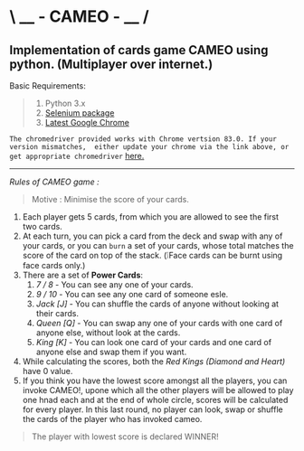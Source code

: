 # \ __ - CAMEO - __ /
Implementation of cards game CAMEO using python. (Multiplayer over internet.)
--
Basic Requirements:
> 1) Python 3.x
> 2) [Selenium package](https://pypi.org/project/selenium/)
> 3) [Latest Google Chrome](https://www.google.com/chrome/)

`The chromedriver provided works with Chrome vertsion 83.0. If your version mismatches, 
either update your chrome via the link above, or get appropriate chromedriver` [here.](https://chromedriver.chromium.org/)
***
*Rules of CAMEO game :*
> Motive : Minimise the score of your cards.

1. Each player gets 5 cards, from which you are allowed to see the first two cards.
2. At each turn, you can pick a card from the deck and swap with any of your cards, or you can `burn` a set of your cards, whose total matches the score of the card on top of the stack. (:grey_exclamation:Face cards can be burnt using face cards only.)
3. There are a set of **Power Cards**:
    1) *7 / 8* - You can see any one of your cards.
    2) *9 / 10* - You can see any one card of someone esle.
    3) *Jack [J]* - You can shuffle the cards of anyone without looking at their cards.
    4) *Queen [Q]* - You can swap any one of your cards with one card of anyone else, without look at the cards.
    5) *King [K]* - You can look one card of your cards and one card of anyone else and swap them if you want.
4. While calculating the scores, both the *Red Kings (Diamond and Heart)* have 0 value.
5. If you think you have the lowest score amongst all the players, you can invoke CAMEO!, upone which all the other players will be allowed to play one hnad each and at the end of whole circle, scores will be calculated for every player. In this last round, no player can look, swap or shuffle the cards of the player who has invoked cameo.

> The player with lowest score is declared WINNER!
